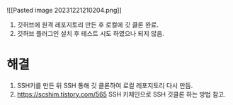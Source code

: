 ![[Pasted image 20231221210204.png]]

1. 깃허브에 원격 레포지토리 만든 후 로컬에 깃 클론 완료.
2. 깃허브 플러그인 설치 후 테스트 시도 하였으나 되지 않음.

# 해결
1. SSH키를 만든 뒤 SSH 통해 깃 클론하여 로컬 레포지토리 다시 만듬.
2. https://scshim.tistory.com/565 SSH 키체인으로 SSH 깃클론 하는 방법 참고.